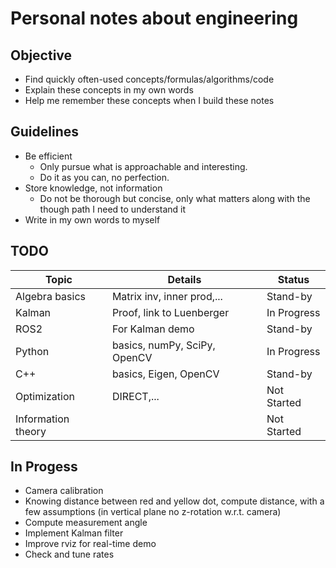 # Personal notes about engineering

## Objective
* Find quickly often-used concepts/formulas/algorithms/code
* Explain these concepts in my own words
* Help me remember these concepts when I build these notes

## Guidelines
* Be efficient
    - Only pursue what is approachable and interesting.
    - Do it as you can, no perfection.
* Store knowledge, not information
    - Do not be thorough but concise, only what matters along with the though path I need to understand it
* Write in my own words to myself

## TODO

| Topic              | Details                      | Status      |
|--------------------|------------------------------|-------------|
| Algebra basics     | Matrix inv, inner prod,...   |  Stand-by   |
| Kalman             | Proof, link to Luenberger    | In Progress |
| ROS2               | For Kalman demo              |  Stand-by   |
| Python             | basics, numPy, SciPy, OpenCV | In Progress |
| C++                | basics, Eigen, OpenCV        |  Stand-by   |
| Optimization       | DIRECT,...                   | Not Started |
| Information theory |                              | Not Started |

## In Progess
- Camera calibration
- Knowing distance between red and yellow dot, compute distance, with a few assumptions (in vertical plane no z-rotation w.r.t. camera)
- Compute measurement angle
- Implement Kalman filter
- Improve rviz for real-time demo
- Check and tune rates